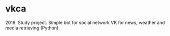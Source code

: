# vkca
2016\. Study project. Simple bot for social network VK for news, weather and media retrieving (Python).


